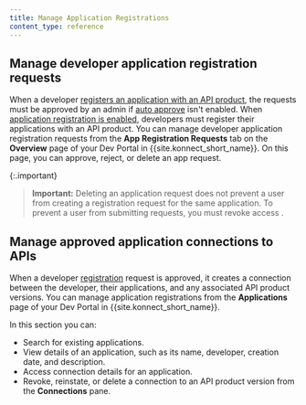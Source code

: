 ```yaml
---
title: Manage Application Registrations
content_type: reference
---
```


## Manage developer application registration requests

When a developer [registers an application with an API product](/konnect/dev-portal/register-and-create-app),
the requests must be approved by an admin if
[auto approve](/konnect/dev-portal/create-dev-portal/) isn't enabled. When
[application registration is enabled](/konnect/dev-portal/applications/enable-app-reg),
developers must register their applications with an API product. You can manage developer application registration requests from the **App Registration Requests** tab on the **Overview** page of your Dev Portal in {{site.konnect_short_name}}. On this page, you can approve, reject, or delete an app request.

{:.important}
> **Important:** Deleting an application request does not prevent a user from creating a registration request for the same application.
To prevent a user from submitting requests, you must revoke access <!-- revoke access to the API product? -->.

## Manage approved application connections to APIs

When a developer
[registration](/konnect/dev-portal/applications/dev-apps) request is approved, it creates a connection between
the developer, their applications, and any associated API product versions. You can manage application registrations from the **Applications** page of your Dev Portal in {{site.konnect_short_name}}. 

In this section you can: 

- Search for existing applications.
- View details of an application, such as its name, developer, creation date, and description.
- Access connection details for an application.
- Revoke, reinstate, or delete a connection to an API product version from the **Connections** pane. 


